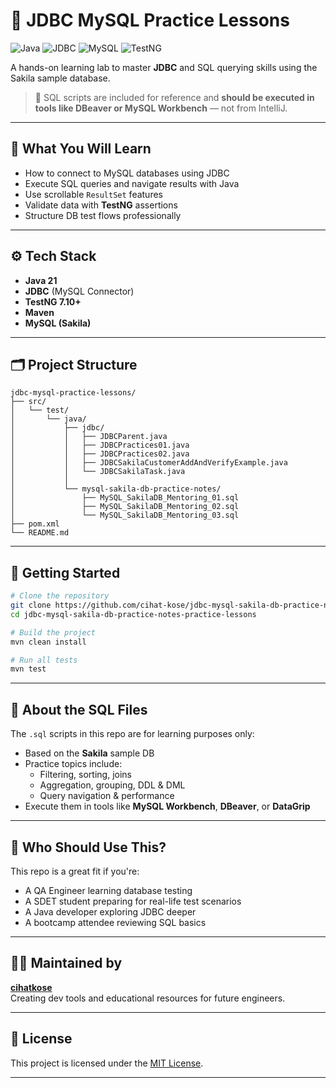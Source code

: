 # 💾 JDBC MySQL Practice Lessons

![Java](https://img.shields.io/badge/Java-ED8B00?style=for-the-badge&logo=java&logoColor=white)
![JDBC](https://img.shields.io/badge/JDBC-3776AB?style=for-the-badge&logo=java&logoColor=white)
![MySQL](https://img.shields.io/badge/MySQL-4479A1?style=for-the-badge&logo=mysql&logoColor=white)
![TestNG](https://img.shields.io/badge/TestNG-FF6C37?style=for-the-badge)

A hands-on learning lab to master **JDBC** and SQL querying skills using the Sakila sample database.

> 📌 SQL scripts are included for reference and **should be executed in tools like DBeaver or MySQL Workbench** — not from IntelliJ.

---

## 🧠 What You Will Learn

- How to connect to MySQL databases using JDBC
- Execute SQL queries and navigate results with Java
- Use scrollable `ResultSet` features
- Validate data with **TestNG** assertions
- Structure DB test flows professionally

---

## ⚙️ Tech Stack

- **Java 21**
- **JDBC** (MySQL Connector)
- **TestNG 7.10+**
- **Maven**
- **MySQL (Sakila)**

---

## 🗂️ Project Structure

```
jdbc-mysql-practice-lessons/
├── src/
│   └── test/
│       └── java/
│           ├── jdbc/
│           │   ├── JDBCParent.java
│           │   ├── JDBCPractices01.java
│           │   ├── JDBCPractices02.java
│           │   ├── JDBCSakilaCustomerAddAndVerifyExample.java
│           │   └── JDBCSakilaTask.java
│           │
│           └── mysql-sakila-db-practice-notes/
│               ├── MySQL_SakilaDB_Mentoring_01.sql
│               ├── MySQL_SakilaDB_Mentoring_02.sql
│               └── MySQL_SakilaDB_Mentoring_03.sql
├── pom.xml
└── README.md
```

---

## 🚀 Getting Started

```bash
# Clone the repository
git clone https://github.com/cihat-kose/jdbc-mysql-sakila-db-practice-notes-practice-lessons.git
cd jdbc-mysql-sakila-db-practice-notes-practice-lessons

# Build the project
mvn clean install

# Run all tests
mvn test
```

---

## 📄 About the SQL Files

The `.sql` scripts in this repo are for learning purposes only:

- Based on the **Sakila** sample DB
- Practice topics include:
    - Filtering, sorting, joins
    - Aggregation, grouping, DDL & DML
    - Query navigation & performance
- Execute them in tools like **MySQL Workbench**, **DBeaver**, or **DataGrip**

---

## 🎯 Who Should Use This?

This repo is a great fit if you're:

- A QA Engineer learning database testing
- A SDET student preparing for real-life test scenarios
- A Java developer exploring JDBC deeper
- A bootcamp attendee reviewing SQL basics

---

## 👨‍💻 Maintained by

**[cihatkose](https://github.com/cihat-kose)**  
Creating dev tools and educational resources for future engineers.

---

## 📜 License

This project is licensed under the [MIT License](LICENSE).

---